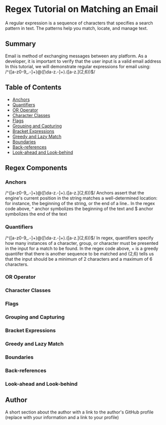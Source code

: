 # Regex Tutorial on Matching an Email

A regular expression is a sequence of characters that specifies a search pattern in text. The patterns help you match, locate, and manage text.

## Summary

Email is method of exchanging messages between any platform. As a developer, it is important to verify that the user input is a valid email address In this tutorial, we will demonstrate regular expressions for email using: 
/^([a-z0-9_\.-]+)@([\da-z\.-]+)\.([a-z\.]{2,6})$/

## Table of Contents

- [Anchors](#anchors)
- [Quantifiers](#quantifiers)
- [OR Operator](#or-operator)
- [Character Classes](#character-classes)
- [Flags](#flags)
- [Grouping and Capturing](#grouping-and-capturing)
- [Bracket Expressions](#bracket-expressions)
- [Greedy and Lazy Match](#greedy-and-lazy-match)
- [Boundaries](#boundaries)
- [Back-references](#back-references)
- [Look-ahead and Look-behind](#look-ahead-and-look-behind)

## Regex Components

### Anchors
/^([a-z0-9_.-]+)@([\da-z.-]+).([a-z.]{2,6})$/ Anchors assert that the engine's current position in the string matches a well-determined location: for instance, the beginning of the string, or the end of a line.. In the regex code above, ^ anchor symbolizes the beginning of the text and $ anchor symbolizes the end of the text

### Quantifiers

/^([a-z0-9_.-]+)@([\da-z.-]+).([a-z.]{2,6})$/ In regex, quantifiers specify how many instances of a character, group, or character must be presented in the input for a match to be found. In the regex code above, + is a greedy quantifer that there is another sequence to be matched and {2,6} tells us that the input should be a minimum of 2 characters and a maximum of 6 characters.

### OR Operator

### Character Classes

### Flags

### Grouping and Capturing

### Bracket Expressions

### Greedy and Lazy Match

### Boundaries

### Back-references

### Look-ahead and Look-behind

## Author

A short section about the author with a link to the author's GitHub profile (replace with your information and a link to your profile)
